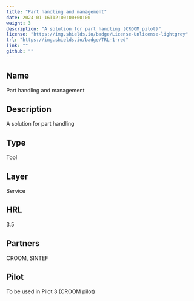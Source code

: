 ```yaml
---
title: "Part handling and management"
date: 2024-01-16T12:00:00+00:00
weight: 3
description: "A solution for part handling (CROOM pilot)"
license: "https://img.shields.io/badge/License-Unlicense-lightgrey"
trl: "https://img.shields.io/badge/TRL-1-red"
link: ""
github: ""
---
```


## Name
Part handling and management

## Description
A solution for part handling

## Type
Tool

## Layer
Service

## HRL
3.5

## Partners
CROOM, SINTEF

## Pilot
To be used in Pilot 3 (CROOM pilot)
